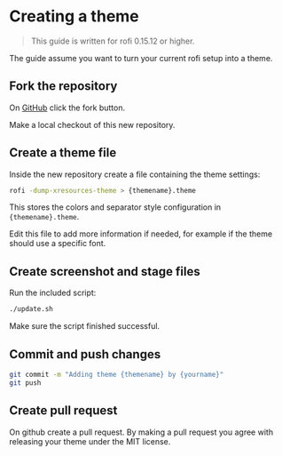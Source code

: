 # Creating a theme

> This guide is written for rofi 0.15.12 or higher.

The guide assume you want to turn your current rofi setup into a theme.

## Fork the repository

On [GitHub](https://github.com/DaveDavenport/rofi-themes/) click the fork button.

Make a local checkout of this new repository.

## Create a theme file

Inside the new repository create a file containing the theme settings:

```bash
rofi -dump-xresources-theme > {themename}.theme
```

This stores the colors and separator style configuration in `{themename}.theme`.

Edit this file to add more information if needed, for example if the theme should use a specific font.

## Create screenshot and stage files

Run the included script:

```bash
./update.sh
```
Make sure the script finished successful.

## Commit and push changes

```bash
git commit -m "Adding theme {themename} by {yourname}"
git push
```

## Create pull request

On github create a pull request.
By making a pull request you agree with releasing your theme under the MIT license.

